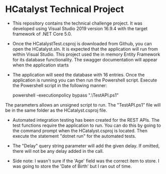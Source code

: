 ﻿# HCatalyst Technical Project

* This repository contains the technical challenge project.  It was developed using Visual Studio 2019 version 16.9.4 with the target framework of .NET Core 5.0.

*  Once the HCatalystTest.csproj is downloaded from Github, you can open the HCatalyst.sln.  It is expected that the application will run from within Visual Studio.  This project used the in memory Entity Framework for its database functionality.  The swagger documentation will appear when the application starts

* The application will seed the database with 16 entries.  Once the application is running you can then run the Powershell script.  Execute the Powershell script in the following manner:

     powershell -executionpolicy bypass ".\TestAPI.ps1"

The parameters allows an unsigned script to run.  The "TestAPI.ps1" file will be in the same folder as the HCatalyst.csproj file.

* Automated integration testing has been created for the REST APIs.  The test functions require the application to run.  You can do this by going to the command prompt when the HCatalyst.csproj is located.  Then execute the statement "dotnet run" for the automated tests.

* The "Delay" query string parameter will add the given delay.  If omitted, there will not be any delay added in the call.

* Side note:  I wasn't sure if the 'Age' field was the correct item to store.  I was going to store the 'Date of Birth' but I ran out of time.

